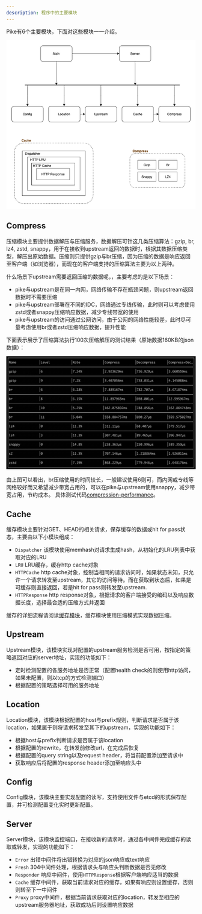 ```yaml
---
description: 程序中的主要模块
---
```


Pike有6个主要模块，下面对这些模块一一介绍。

<p align="center">
<img src="./images/modules.png"/>
</p>

## Compress

压缩模块主要提供数据解压与压缩服务，数据解压可针这几类压缩算法：gzip, br, lz4, zstd, snappy，用于在接收到upstream返回的数据时，根据其数据压缩类型，解压出原始数据。压缩则只提供gzip与br压缩，因为压缩的数据是响应返回至客户端（如浏览器），而现在的客户端支持的压缩算法主要为以上两种。

什么场景下upstream需要返回压缩的数据呢，，主要考虑的是以下场景：

- pike与upstream是在同一内网，网络传输不存在瓶颈问题，则upstream返回数据时不需要压缩
- pike与upstream部署在不同的IDC，网络通过专线传输，此时则可以考虑使用zstd或者snappy压缩响应数据，减少专线带宽的使用
- pike与upstream的访问通过公网访问，由于公网的网络性能较差，此时尽可量考虑使用br或者zstd压缩响应数据，提升性能

下面表示展示了压缩算法执行100次压缩解压的测试结果（原始数据160KB的json数据）：

<p align="center">
<img src="./images/compression-performance.jpg"/>
</p>

由上图可以看出，br压缩使用的时间较长，一般建议使用6则可，而内网或专线等网络较好而又希望减少带宽占用的，可以在pike与upstream使用snappy，减少带宽占用，节约成本。
具体测试代码[compression-performance](https://github.com/vicanso/compression-performance)。

## Cache

缓存模块主要针对GET、HEAD的相关请求，保存缓存的数据或hit for pass状态，主要由以下小模块组成：

- `Dispatcher` 该模块使用memhash对请求生成hash，从初始化的LRU列表中获取对应的LRU
- `LRU` LRU缓存，缓存http cache对象
- `HTTPCache` http cache对象，控制当相同的请求访问时，如果状态未知，只允许一个请求转发至upstream，其它的访问等待。而在获取到状态后，如果是可缓存则直接返回，若是hit for pass则转发至upstream.
- `HTTPResponse` http response对象，根据请求的客户端接受的编码以及响应数据长度，选择最合适的压缩方式并返回

缓存的详细流程请阅读[缓存模块](./cache-handler.md)，缓存模块使用压缩模式实现数据压缩。

## Upstream

Upstream模块，该模块实现对配置的upstream服务检测是否可用，按指定的策略返回对应的server地址，实现的功能如下：

- 定时检测配置的各服务地址是否正常（配置health check的则使用http访问，如果未配置，则以tcp的方式检测端口）
- 根据配置的策略选择可用的服务地址

## Location

Location模块，该模块根据配置的host与prefix规则，判断请求是否属于该location，如果属于则将请求转发至其下的upstream，实现的功能如下：

- 根据host与prefix判断请求是否属于该location
- 根据配置的rewrite，在转发前修改url，在完成后恢复
- 根据配置的query string以及request header，将当前配置添加至请求中
- 获取响应后将配置的response header添加至响应头中

## Config

Config模块，该模块主要实现配置的读写，支持使用文件与etcd的形式保存配置，并可检测配置变化实时更新配置。

## Server

Server模块，该模块监控端口，在接收新的请求时，通过各中间件完成缓存的读取或转发，实现的功能如下：

- `Error` 出错中间件将出错转换为对应的json响应或text响应
- `Fresh` 304中间件处理，根据请求头与响应头判断数据是否无修改
- `Responder` 响应中间件，使用`HTTPResponse`根据客户端响应适当的数据
- `Cache` 缓存中间件，获取当前请求对应的缓存，如果有响应则设置缓存，否则则转至下一中间件
- `Proxy` proxy中间件，根据当前请求获取对应的location，转发至相应的upstream服务器地址，获取成功后则设置响应数据
